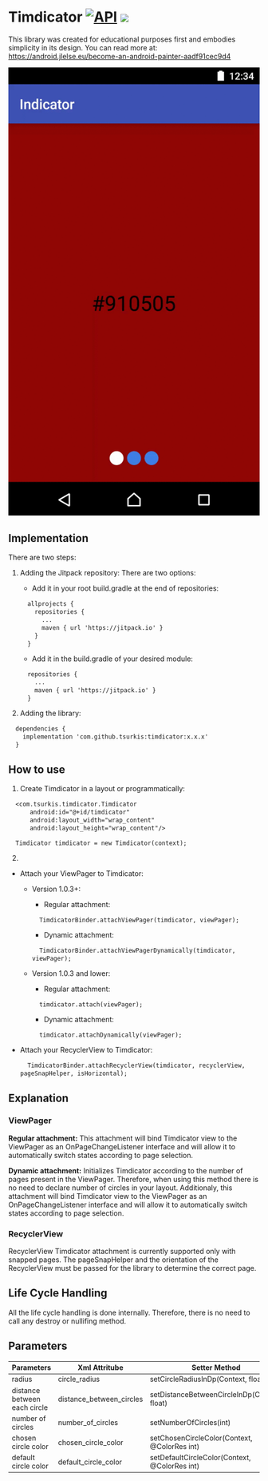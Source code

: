 # Timdicator [![API](https://img.shields.io/badge/API-14%2B-brightgreen.svg?style=flat)](https://android-arsenal.com/api?level=14) [![](https://jitpack.io/v/tsurkis/timdicator.svg)](https://jitpack.io/#tsurkis/timdicator)
 
This library was created for educational purposes first and embodies simplicity in its design. 
You can read more at: https://android.jlelse.eu/become-an-android-painter-aadf91cec9d4

![Timdicator demo](https://github.com/TSurkis/Timdicator/blob/master/README_assets/indicator_screen_record.gif)

## Implementation

There are two steps:
1. Adding the Jitpack repository:
   There are two options:
   - Add it in your root build.gradle at the end of repositories:

    ```
      allprojects {
        repositories {
          ...
          maven { url 'https://jitpack.io' }
        }
      }
    ```
    - Add it in the build.gradle of your desired module:

    ```
      repositories {
        ...
        maven { url 'https://jitpack.io' }
      }
    ```

2. Adding the library:

```
  dependencies {
    implementation 'com.github.tsurkis:timdicator:x.x.x'
  }
```

## How to use

1. Create Timdicator in a layout or programmatically:
```
  <com.tsurkis.timdicator.Timdicator
      android:id="@+id/timdicator"
      android:layout_width="wrap_content"
      android:layout_height="wrap_content"/>
```

```
  Timdicator timdicator = new Timdicator(context);
```
2.
 - Attach your ViewPager to Timdicator:
    - Version 1.0.3+:
      - Regular attachment:
      ```
        TimdicatorBinder.attachViewPager(timdicator, viewPager);
      ```
      
      - Dynamic attachment:

      ```
        TimdicatorBinder.attachViewPagerDynamically(timdicator, viewPager);
      ```
    - Version 1.0.3 and lower:

      - Regular attachment:
      ```
        timdicator.attach(viewPager);
      ```
     
      - Dynamic attachment:
      ```
        timdicator.attachDynamically(viewPager);
      ```
      
  - Attach your RecyclerView to Timdicator:
    ```
      TimdicatorBinder.attachRecyclerView(timdicator, recyclerView, pageSnapHelper, isHorizontal);
    ```

## Explanation

### ViewPager
**Regular attachment:** This attachment will bind Timdicator view to the ViewPager as an OnPageChangeListener interface and will allow it to automatically switch states according to page selection. 

**Dynamic attachment:** Initializes Timdicator according to the number of pages present in the ViewPager. Therefore, when using this method there is no need to declare number of circles in your layout. 
  Additionaly, this attachment will bind Timdicator view to the ViewPager as an OnPageChangeListener interface and will allow it to automatically switch states according to page selection.

### RecyclerView
RecyclerView Timdicator attachment is currently supported only with snapped pages. The pageSnapHelper and the orientation of the RecyclerView must be passed for the library to determine the correct page.
  

## Life Cycle Handling
All the life cycle handling is done internally. Therefore, there is no need to call any destroy or nullifing method.

## Parameters

| Parameters | Xml Attritube | Setter Method | Value |
|---|---|---|---|
| radius | circle_radius | setCircleRadiusInDp(Context, float) | dp |
| distance between each circle | distance_between_circles | setDistanceBetweenCircleInDp(Context, float) | dp |
| number of circles | number_of_circles | setNumberOfCircles(int) | int |
| chosen circle color | chosen_circle_color | setChosenCircleColor(Context, \@ColorRes int) | color |
| default circle color | default_circle_color | setDefaultCircleColor(Context, \@ColorRes int) | color |

